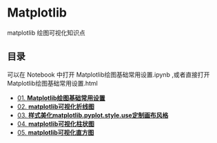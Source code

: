 # Matplotlib
matplotlib 绘图可视化知识点
## 目录
可以在 Notebook 中打开 Matplotlib绘图基础常用设置.ipynb ,或者直接打开 Matplotlib绘图基础常用设置.html

 - [01. **Matplotlib绘图基础常用设置**](Matplotlib绘图基础常用设置/Matplotlib绘图基础常用设置.md)
 - [02. **matplotlib可视化折线图**](matplotlib可视化折线图/matplotlib可视化折线图.md)
 - [03. **样式美化matplotlib.pyplot.style.use定制画布风格**](样式美化matplotlib.pyplot.style.use定制画布风格/样式美化matplotlib.pyplot.style.use定制画布风格.md)
- [04. **matplotlib可视化柱状图**](matplotlib可视化柱状图/matplotlib可视化柱状图.md)
- [05. **matplotlib可视化直方图**](matplotlib可视化直方图/matplotlib可视化直方图.md)
